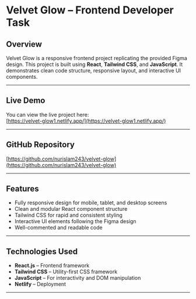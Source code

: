 # Velvet Glow – Frontend Developer Task

## Overview
Velvet Glow is a responsive frontend project replicating the provided Figma design. This project is built using **React**, **Tailwind CSS**, and **JavaScript**. It demonstrates clean code structure, responsive layout, and interactive UI components.

---

## Live Demo
You can view the live project here:  
[https://velvet-glow1.netlify.app/](https://velvet-glow1.netlify.app/)

---

## GitHub Repository
[https://github.com/nurislam243/velvet-glow](https://github.com/nurislam243/velvet-glow)

---

## Features
- Fully responsive design for mobile, tablet, and desktop screens
- Clean and modular React component structure
- Tailwind CSS for rapid and consistent styling
- Interactive UI elements following the Figma design
- Well-commented and readable code

---

## Technologies Used
- **React.js** – Frontend framework
- **Tailwind CSS** – Utility-first CSS framework
- **JavaScript** – For interactivity and DOM manipulation
- **Netlify** – Deployment

---
